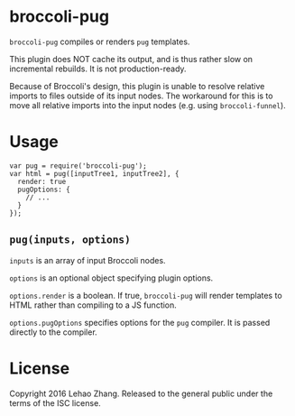 # broccoli-pug

`broccoli-pug` compiles or renders `pug` templates.

This plugin does NOT cache its output, and is thus rather slow on incremental
rebuilds. It is not production-ready.

Because of Broccoli's design, this plugin is unable to resolve relative
imports to files outside of its input nodes. The workaround for this is to move
all relative imports into the input nodes (e.g. using `broccoli-funnel`).

# Usage
```
var pug = require('broccoli-pug');
var html = pug([inputTree1, inputTree2], {
  render: true
  pugOptions: {
    // ...
  }
});
```

## `pug(inputs, options)`
`inputs` is an array of input Broccoli nodes.

`options` is an optional object specifying plugin options.

`options.render` is a boolean. If true, `broccoli-pug` will render templates to
HTML rather than compiling to a JS function.

`options.pugOptions` specifies options for the `pug` compiler. It is passed
directly to the compiler.

# License
Copyright 2016 Lehao Zhang. Released to the general public under the terms of
the ISC license.

